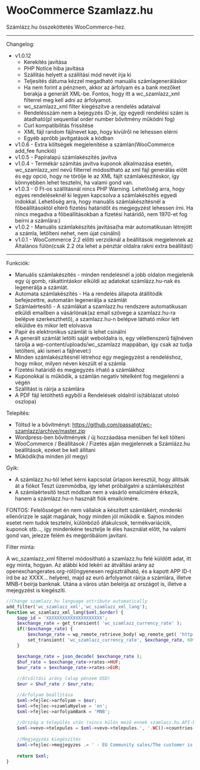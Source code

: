 WooCommerce Szamlazz.hu
===========

Számlázz.hu összeköttetés WooCommerce-hez.

-----------------------
Changelog:
* v1.0.12
	* Kerekítés javítása
	* PHP Notice hiba javítása
	* Szállítás helyett a szállítási mód nevét írja ki
	* Teljesítés dátuma kézzel megadható manuális számlageneráláskor
	* Ha nem forint a pénznem, akkor az árfolyam és a bank mezőket berakja a generált XML-be. Fontos, hogy itt a wc_szamlazz_xml filterrel meg kell adni az árfolyamot.
	* wc_szamlazz_xml filter kiegészítve a rendelés adataival
	* Rendelésszám nem a bejegyzés ID-je, így egyedi rendelési szám is átadható(pl sequential order number bővítmény működni fog)
	* Curl kompatibilitás frissítése
	* XML fájl random fájlnevet kap, hogy kívülről ne lehessen elérni
	* Egyéb apróbb javítgatások a kódban 
* v1.0.6 - Extra költségek megjelenítése a számlán(WooCommerce add_fee funckió)
* v1.0.5 - Papíralapú számlakészítés javítva
* v1.0.4 - Termékár számítás javítva kuponok alkalmazása esetén, wc_szamlazz_xml nevű filterrel módosítható az xml fájl generálás előtt és egy opció, hogy ne törölje le az XML fájlt számlakészítéskor, így könnyebben lehet tesztelni, ha valami gond van.
* v1.0.3 - 0 Ft-os szállításnál nincs PHP Warning. Lehetőség arra, hogy egyes rendeléseknél ki legyen kapcsolva a számlakészítés egyedi indokkal. Lehetőség arra, hogy manuális számlakészítésnél a főbeállításoktól eltérő fizetési határidőt és megjegyzést lehessen írni. Ha nincs megadva a főbeállításokban a fizetési határidő, nem 1970-et fog beírni a számlára:)
* v1.0.2 - Manuális számlakészítés javítása(ha már automatikusan létrejött a számla, letölteni nehet, nem újat csinálni)
* v1.0.1 - WooCommerce 2.2 előtti verzióknál a beállítások megjelennek az Általános fülön(csak 2.2 óta lehet a pénztár oldalra rakni extra beállítást)

-----------------------
Funkciók:
* Manuális számlakészítés - minden rendelésnél a jobb oldalon megjelenik egy új gomb, rákattintáskor elküldi az adatokat számlázz.hu-nak és legenerálja a számlát.
* Automata számlakészítés - Ha a rendelés állapota átállítódik befejezettre, automatán legenerálja a számlát
* Számlaértesítő - A számlákat a szamlazz.hu rendszere automatikusan elküldi emailben a vásárlónak(az email szövege a szamlazz.hu-ra belépve szerkeszthető), a szamlazz.hu-n belépve látható mikor lett elküldve és mikor lett elolvasva
* Papír és elektronikus számlát is lehet csinálni
* A generált számlát letölti saját weboldalra is, egy véletlenszerű fájlnéven tárolja a wp-content/uploads/wc_szamlazz mappában, így csak az tudja letölteni, aki ismeri a fájlnevet:)
* Minden számlakészítésnél létrehoz egy megjegyzést a rendeléshoz, hogy mikor, milyen néven készült el a számla
* Fizetési határidő és megjegyzés írható a számlákhoz
* Kuponokkal is működik, a számlán negatív tételként fog megjelenni a végén
* Szállítást is ráírja a számlára
* A PDF fájl letölthető egyből a Rendelések oldalról is(táblázat utolsó oszlopa)

Telepítés:
* Töltsd le a bővítményt:  https://github.com/passatgt/wc-szamlazz/archive/master.zip
* Wordpress-ben bővítmények / új hozzáadása menüben fel kell tölteni
* WooCommerce / Beállítások / Fizetés alján megjelennek a Számlázz.hu beállítások, ezeket be kell állítani
* Működik(ha minden jól megy)

Gyik:
* A számlázz.hu-tól lehet kérni kapcsolat űrlapon keresztül, hogy állítsák át a fiókot Teszt üzemmódba, így lehet próbálgatni a számlakészítést
* A számlaértesítő teszt módban nem a vásárló emailcímére érkezik, hanem a számlázz.hu-n használt fiók emailcímére.

FONTOS: Felelősséget én nem vállalok a készített számlákért, mindenki ellenőrizze le saját magának, hogy minden jól működik e. Sajnos minden esetet nem tudok tesztelni, különböző áfakulcsok, termékvariációk, kuponok stb..., így mindenkéne tesztelje le éles használat előtt, ha valami gond van, jelezze felém és megpróbálom javítani.

Filter minta:

A wc_szamlazz_xml filterrel módosítható a szamlazz.hu felé küldött adat, itt egy minta, hogyan. Az alábbi kód lekéri az átváltási arány az openexchangerates.org-ról(ingyenesen regisztrálható, és a kapott APP ID-t írd be az XXXX... helyére), majd az euró árfolyamot ráírja a számlára, illetve MNB-t beírja banknak. Utána a város után beleírja az országot is, illetve a mejegyzést is kiegészíti.

```php
//Change szamlazz.hu language attribute automatically
add_filter('wc_szamlazz_xml','wc_szamlazz_xml_lang');
function wc_szamlazz_xml_lang($xml,$order) {
	$app_id = 'XXXXXXXXXXXXXXXXXXXXX';
	$exchange_rate = get_transient( 'wc_szamlazz_currency_rate' );
	if(!$exchange_rate) {
		$exchange_rate = wp_remote_retrieve_body( wp_remote_get( 'http://openexchangerates.org/api/latest.json?app_id=' . $app_id ) );
		set_transient( 'wc_szamlazz_currency_rate', $exchange_rate, 60*60*12 );
	}

	$exchange_rate = json_decode( $exchange_rate );
	$huf_rate = $exchange_rate->rates->HUF;
	$eur_rate = $exchange_rate->rates->EUR;
	
	//Átváltási arány (alap pénzem USD)
	$eur = $huf_rate / $eur_rate;

    //Árfolyam beállítása
	$xml->fejlec->arfolyam = $eur;
	$xml->fejlec->szamlaNyelve = 'en';
	$xml->fejlec->arfolyamBank = 'MNB';
	
	//Ország a település után (nincs külön mező ennek szamlazz.hu API-ban)
	$xml->vevo->telepules = $xml->vevo->telepules.', '.WC()->countries->countries[ $order->billing_country ];
		
	//Megjegyzés kiegészítés
	$xml->fejlec->megjegyzes .= ' - EU Community sales/The customer is liable to pay VAT';
		
	return $xml;
}
```
